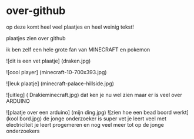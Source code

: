 # over-github

op deze komt heel veel plaatjes en heel weinig tekst!

plaatjes zien over github

ik ben zelf een hele grote fan van 
MINECRAFT
en pokemon

![dit is een vet plaatje] (draken.jpg)

![cool player] (minecraft-10-700x393.jpg)

![leuk plaatje] (minecraft-palace-hillside.jpg)

![uitleg] ( Drakieminecraft.jpg)
dat ken je nu wel zien
maar er is veel over 
ARDUINO

![plaatje over een arduino] (mijn ding.jpg)
![zien hoe een bead boord werkt] (kool bord.jpg)
de jonge onderzoeker is super vet
je leert veel met electriciteit
je leert progemeren en nog veel meer
tot op de jonge onderzoekers















